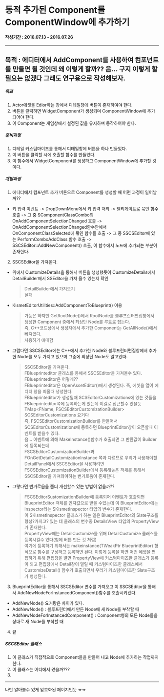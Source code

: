 # 동적 추가된 Component를 ComponentWindow에 추가하기
#### 작성기간 : 2016.07.13 - 2016.07.26
---
## 목적 : 에디터에서 AddComponent를 사용하여 컴포넌트를 만들면 될 것인데 왜 이렇게 할까?? 음... 구지 이렇게 할 필요는 없겠다 그래도 연구용으로 작성해보자.

##### 목표
1. Actor에셋을 Edior하는 창에서 디테일창에 버튼이 존재하여야 한다.
2. 버튼을 클릭하면 WidgetComponent가 생성되며 ComponentWindow에 추가되어야 한다.
3. 이 Component는 게임상에서 설정된 값을 유지하며 동작하여야 한다.

##### 준비과정
1. 디테일 커스텀마이즈를 통해서 디테일창에 버튼을 하나 만들었다.
2. 이 버튼을 클릭할 시에 호출할 함수를 만들었다.
3. 이 함수에서 WidgetComponent를 생성하고 ComponentWindow에 추가할 것이다.

##### 개발과정
1. 에디터에서 컴포넌트 추가 버튼으로 Component를 생성할 때 어떤 과정이 일어날까??
- 키 입력 이벤트 -> DropDownMenu에서 키 입력 처리 -> 델리게이트로 묶인 함수 호출 -> 그 중 SComponentClassCombo의 OnAddComponentSelectionChanged 호출 -> OnAddComponentSelectionChanged함수안에서 OnComponentClassSelected에 묶인 함수들 호출 -> 그 중 SSCSEditor에 있는 PerformComboAddClass 함수 호출 -> SSCSEditor::AddNewComponent() 호출, 이 함수에서 노드에 추가되는 부분이 존재한다.
2. SSCSEditor을 가져온다.
- 위에서 CustomizeDetails을 통해서 버튼을 생성했듯이 CustomizeDetails에서 DetailBuilder에서 SSEditor을 가져 올수 있는지 확인
  > DetailBuilder에서 가져오기  
  > 실패  

- KismetEditorUtilities::AddComponentToBlueprint() 이용
  > 가능은 하지만 GetRootNode()에서 RootNode를 블루프린터편집창에서 생성한 Component 중에서 최상단 Node를 루트로 잡는다.  
  > 즉, C++코드상에서 생성자에서 추가한 Component는 GetAllNode()에서 빠져있다.  
  > 사용하기 애매함  

- 그럼다면 SSCSEditor에는 C++에서 추가한 Node와 블루프린터편집창에서 추가한 Node를 모두 가지고 있으며 그중에 최상단 Node도 알고있따.
  > SSCSEditor을 가져온다.  
  > FBlueprinteditor 클래스를 통해서 SSCSEditor을 가져올수 있다.  
  > FBlueprinteditor은 어떻게??  
  > FBlueprinteditor은 OpenAssetEditor()에서 생성된다. 즉, 에셋을 열어 에디터 창을 띄울때 생성한다.  
  > FBlueprinteditor가 생성될때 SCSEditorCustomizations에 있는 것들을 FBlueprinteditor쪽에 등록하는게 있는데 이걸로 접근할수 있을듯  
  > TMap<FName, FSCSEditorCustomizationBuilder> SCSEditorCustomizations 요거다  
  > 즉, FSCSEditorCustomizationBuilder를 만들어서 SCSEditorCustomizations에 등록하면 BlueprintEditor창이 오픈할때 이벤트를 받을수 있다.  
  > 음... 이벤트에 의해 MakeInstance()함수가 호출되면 그 반환값이 Builder에 등록되는데  
  > FSCSEditorCustomizationBuilder과 FOnGetDetailCustomizationInstance 쪽과 다르므로 우리가 사용해야할 DetailPanel에서 SSCSEditor을 사용하려면 FSCSEditorCustomizationBuilder에서 등록해놓은 객체를 통해서 SSCSEditor을 가져와야하는 번거로움이 존재한다.  

- 그렇다면 번거로움을 쫌더 개선할수 있는 방법이 없을까??
  > FSCSEditorSustomizationBuilder에 등록되어 이벤트가 호출되면 BlueprintEditor 객체를 인자값으로 받을 수있는데 이 BlueprintEditor에는  
  > Inspector라는 SKismetInspector 타입의 변수가 존재한다.  
  > 이 SKismetInspector 클래스가 하는 일은 BlueprintEditor의 Slate구조를 형성?가지고? 있는 데 클래스의 변수중 DetailsView 타입의 PropertyView가 존재한다.  
  > PropertyView에는 DetailCustomize를 위해 DetailCustomize 클래스를 등록시킬수 있다(첨에 버튼 만든 것 처럼)  
  > 여기에 등록하기 위해서는 makeinstance(TWeakPtr<FBlueprintEditor> BlueprintEditor) 형식으로 함수를 구성하고 등록하면 된다.
  > 이렇게 등록을 하면 어떤 에셋을 편집하기 위해 편집창을 열면 PropertyView에 커스텀마이즈한 클래스가 등록이 되고 편집창에서 Detail창이 열릴 때 커스텀마이즈한 클래스에서 CustomizeDatail() 함수가 호출되면서 우리가 커스텀마이즈한 Slate구조가 형성된다.  

3. BlueprintEditor을 통해서 SSCSEditor 변수를 가져오고 이 SSCSEditor을 통해서 AddNewNodeForInstancedComponent()함수를 호출시키겠다.
  - AddNewNode() 요거랑은 차이가 있다.
  - AddNewNode() : 블루프린터에서 만든 Node에 새 Node를 부착할 때
  - AddNewNodeForInstancedComponent() : Component형의 모든 Node들을 상대로 새 Node를 부착할 때

4. 끝

##### SSCSEditor 클래스
1. 이 클래스가 직접적으로 Component들을 만들어 내고 Node에 추가하는 작업까지 한다.
2. 이 클래스는 어디에서 왔을까???
3. 

---
나만 알아볼수 있게 암호화된 페이지인듯 ㅠㅠ
